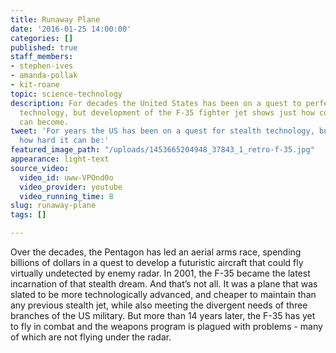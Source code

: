 ```yaml
---
title: Runaway Plane
date: '2016-01-25 14:00:00'
categories: []
published: true
staff_members:
- stephen-ives
- amanda-pollak
- kit-roane
topic: science-technology
description: For decades the United States has been on a quest to perfect stealth
  technology, but development of the F-35 fighter jet shows just how complicated dreams
  can become.
tweet: 'For years the US has been on a quest for stealth technology, but the F35 shows
  how hard it can be:'
featured_image_path: "/uploads/1453665204948_37843_1_retro-f-35.jpg"
appearance: light-text
source_video:
  video_id: uww-VPOnd0o
  video_provider: youtube
  video_running_time: 8
slug: runaway-plane
tags: []

---
```

Over the decades, the Pentagon has led an aerial arms race, spending billions of dollars in a quest to develop a futuristic aircraft that could fly virtually undetected by enemy radar. In 2001, the F-35 became the latest incarnation of that stealth dream. And that’s not all. It was a plane that was slated to be more technologically advanced, and cheaper to maintain than any previous stealth jet, while also meeting the divergent needs of three branches of the US military. But more than 14 years later, the F-35 has yet to fly in combat and the weapons program is plagued with problems - many of which are not flying under the radar.


